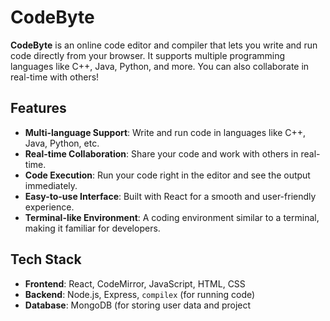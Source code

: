# CodeByte

**CodeByte** is an online code editor and compiler that lets you write and run code directly from your browser. It supports multiple programming languages like C++, Java, Python, and more. You can also collaborate in real-time with others!

## Features

- **Multi-language Support**: Write and run code in languages like C++, Java, Python, etc.
- **Real-time Collaboration**: Share your code and work with others in real-time.
- **Code Execution**: Run your code right in the editor and see the output immediately.
- **Easy-to-use Interface**: Built with React for a smooth and user-friendly experience.
- **Terminal-like Environment**: A coding environment similar to a terminal, making it familiar for developers.

## Tech Stack

- **Frontend**: React, CodeMirror, JavaScript, HTML, CSS
- **Backend**: Node.js, Express, `compilex` (for running code)
- **Database**: MongoDB (for storing user data and project
